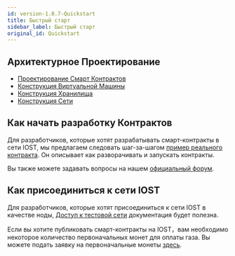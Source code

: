 ```yaml
---
id: version-1.0.7-Quickstart
title: Быстрый старт
sidebar_label: Быстрый старт
original_id: Quickstart
---
```


## Архитектурное Проектирование
- [Проектирование Смарт Контрактов](2-intro-of-iost/Smart-contract.md)
- [Конструкция Виртуальной Машины](2-intro-of-iost/VM.md)   
- [Конструкция Хранилища](2-intro-of-iost/Database.md)   
- [Конструкция Сети](2-intro-of-iost/Network-layer.md)   

## Как начать разработку Контрактов
Для разработчиков, которые хотят разрабатывать смарт-контракты в сети IOST, мы предлагаем следовать шаг-за-шагом [пример реального контракта](5-lucky-bet/Design-Tech-data.md). Он описывает как разворачивать и запускать контракты.   

Вы также можете задавать вопросы на нашем [официальный форум](https://forum.iost.io).


## Как присоединиться к сети IOST
Для разработчиков, которые хотят присоединиться к сети IOST в качестве ноды, [Доступ к тестовой сети](4-running-iost-node/Deployment.md) документация будет полезна.

Если вы хотите публиковать смарт-контракты на IOST，вам необходимо некоторое количество первоначальных монет для оплаты газа. Вы можете подать заявку на первоначальные монеты  [здесь](4-running-iost-node/Faucet.md).
